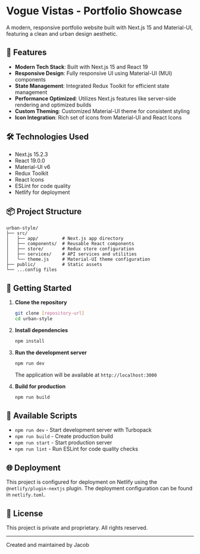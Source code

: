 # Vogue Vistas - Portfolio Showcase

A modern, responsive portfolio website built with Next.js 15 and Material-UI, featuring a clean and urban design aesthetic.

## 🚀 Features

- **Modern Tech Stack**: Built with Next.js 15 and React 19
- **Responsive Design**: Fully responsive UI using Material-UI (MUI) components
- **State Management**: Integrated Redux Toolkit for efficient state management
- **Performance Optimized**: Utilizes Next.js features like server-side rendering and optimized builds
- **Custom Theming**: Customized Material-UI theme for consistent styling
- **Icon Integration**: Rich set of icons from Material-UI and React Icons

## 🛠️ Technologies Used

- Next.js 15.2.3
- React 19.0.0
- Material-UI v6
- Redux Toolkit
- React Icons
- ESLint for code quality
- Netlify for deployment

## 📦 Project Structure

```
urban-style/
├── src/
│   ├── app/         # Next.js app directory
│   ├── components/  # Reusable React components
│   ├── store/       # Redux store configuration
│   ├── services/    # API services and utilities
│   └── theme.js     # Material-UI theme configuration
├── public/          # Static assets
└── ...config files
```

## 🚀 Getting Started

1. **Clone the repository**
   ```bash
   git clone [repository-url]
   cd urban-style
   ```

2. **Install dependencies**
   ```bash
   npm install
   ```

3. **Run the development server**
   ```bash
   npm run dev
   ```
   The application will be available at `http://localhost:3000`

4. **Build for production**
   ```bash
   npm run build
   ```

## 🔧 Available Scripts

- `npm run dev` - Start development server with Turbopack
- `npm run build` - Create production build
- `npm run start` - Start production server
- `npm run lint` - Run ESLint for code quality checks

## 🌐 Deployment

This project is configured for deployment on Netlify using the `@netlify/plugin-nextjs` plugin. The deployment configuration can be found in `netlify.toml`.

## 📝 License

This project is private and proprietary. All rights reserved.

---

Created and maintained by Jacob
